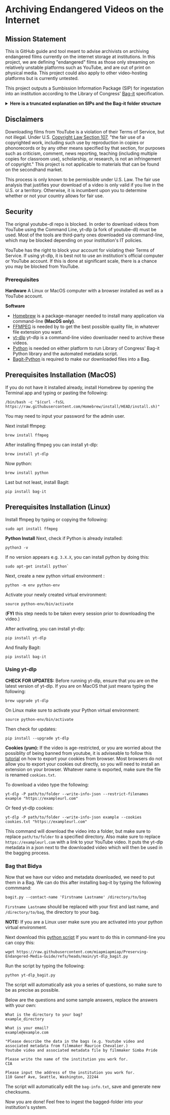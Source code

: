 # Archiving Endangered Videos on the Internet
## Mission Statement
This is GitHub guide and tool meant to advise archivists on archiving endangered films currently on the internet storage at institutions. In this project, we are defining "endangered" films as those only streaming on relatively unstable platforms such as YouTube, and are out of print on physical media. This project could also apply to other video-hosting platforms but is currently untested.

This project outputs a Sumbission Information Package (SIP) for ingestation into an institution according to the Library of Congress' [Bag-it](https://datatracker.ietf.org/doc/html/rfc8493) specification. 

<details>
 <summary><strong>Here is a truncated explanation on SIPs and the Bag-it folder structure</strong></summary>


## Submission Information Packages (SIP)
* SIPs include the data (payload) and all of the related metadata about the content of the payload.
* It also includes a manifest of every file in the payload with its corresponding checksum.
* You can can include descriptive elements that provide context such as provenance, contact information, environment of creation, etc.
* SIPs can also have a README file with any additional information that should exist alongside the data.
* You can think of SIPs as the file(s) and all the information one would need to facilitate future use.

## BagIt Structure:
* A set of required and optional tag files.
* A subdirectory named "data" called the payload directory.
* A set of optional tag directories.
* The tag files in the base directory consist of one or more files named "**manifest-algorithm.txt**", a file named "**bagit.txt**", and zero or more additional tag files.
</details>

## Disclaimers
Downloading films from YouTube is a violation of their Terms of Service, but not illegal. Under U.S. [Copyright Law Section 107](https://www.law.cornell.edu/uscode/text/17/107), "the fair use of a copyrighted work, including such use by reproduction in copies or phonorecords or by any other means specified by that section, for purposes such as criticism, comment, news reporting, teaching (including multiple copies for classroom use), scholarship, or research, is not an infringement of copyright." This project is not applicable to materials that can be found on the secondhand market.

This process is only known to be permissible under U.S. Law. The fair use analysis that justifies your download of a video is only valid if you live in the U.S. or a territory. Otherwise, it is incumbent upon you to determine whether or not your country allows for fair use. 

## Security
The orignal youtube-dl repo is blocked. In order to download videos from YouTube using the Command Line, yt-dlp (a fork of youtube-dl) must be used. Most of the tools are third-party ones downloaded via command-line, which may be blocked depending on your institution's IT policies. 

YouTube has the right to block your account for violating their Terms of Service. If using yt-dlp, it is best not to use an institution's official computer or YouTube account. If this is done at significant scale, there is a chance you may be blocked from YouTube.

### Prerequisites
**Hardware**
A Linux or MacOS computer with a browser installed as well as a YouTube account.

**Software**
* [Homebrew](https://brew.sh/) is a package-manager needed to install many application via command-line **(MacOS only)**.
* [FFMPEG](https://ffmpeg.org/download.html) is needed by to get the best possible quality file, in whatever file extension you want. 
* [yt-dlp](https://github.com/yt-dlp/yt-dlp) yt-dlp is a command-line video downloader need to archive these videos. 
* [Python](https://www.python.org/) is needed on either platform to run Library of Congress' Bag-it Python library and the automated metadata script.
* [Bagit-Python](https://github.com/LibraryOfCongress/bagit-python) is required to make our downloaded files into a Bag.


## Prerequisites Installation (MacOS)
If you do not have it installed already, install Homebrew by opening the Terminal app and typing or pasting the following:

```
/bin/bash -c "$(curl -fsSL https://raw.githubusercontent.com/Homebrew/install/HEAD/install.sh)"
```

You may need to input your password for the admin user.

Next install ffmpeg:
```
brew install ffmpeg
```

After installing ffmpeg you can install yt-dlp:
```
brew install yt-dlp
```

Now python:
```
brew install python
```

Last but not least, install Bagit:
```
pip install bag-it
```
## Prerequisites Installation (Linux)

Install ffmpeg by typing or copying the following:
```
sudo apt install ffmpeg
```
**Python Install**
Next, check if Python is already installed:
```
python3 -v
```
If no version appears e.g. `3.X.X`, you can install python by doing this:
```
sudo apt-get install python`
```
Next, create a new python virtual environment :
```
python -m env python-env
```

Activate your newly created virtual environment:
```
source python-env/bin/activate
```
(**FYI** this step needs to be taken every session prior to downloading the video.)

After activating, you can install yt-dlp:
```
pip install yt-dlp
```
And finally Bagit:

```
pip install bag-it
```

### Using yt-dlp
**CHECK FOR UPDATES:**
Before running yt-dlp, ensure that you are on the latest version of yt-dlp. If you are on MacOS that just means typing the following:
```
brew upgrade yt-dlp
```
On Linux make sure to activate your Python virtual environment:
```
source python-env/bin/activate
```
Then check for updates:
```
pip install --upgrade yt-dlp
```
**Cookies (yum):**
If the video is age-restricted, or you are worried about the possiblity of being banned from youtube, it is adviseable to follow this [tutorial](https://github.com/yt-dlp/yt-dlp/wiki/Extractors) on how to export your cookies from browser. Most browsers do not allow you to export your cookies out directly, so you will need to install an extension on your browser. Whatever name is exported, make sure the file is renamed `cookies.txt`.

To download a video type the following:
```
yt-dlp -P path/to/folder --write-info-json --restrict-filenames example "https://exampleurl.com"
```
Or feed yt-dlp cookies:
```
yt-dlp -P path/to/folder --write-info-json example --cookies cookies.txt "https://exampleurl.com"
```
This command will download the video into a folder, but make sure to replace `path/to/folder` to a specified directory. Also make sure to replace `https://exampleurl.com` with a link to your YouTube video. It puts the yt-dlp metadata in a json next to the downloaded video which will then be used in the bagging process. 

### Bag that Bidya

Now that we have our video and metadata downloaded, we need to put them in a Bag. We can do this after installing bag-it by typing the following commmand:
```
bagit.py --contact-name 'Firstname Lastname' /directory/to/bag
```

`Firstname Lastname` should be replaced with your first and last name, and `/directory/to/bag`, the directory to your bag.

**NOTE:** If you are a Linux user make sure you are activated into your python virtual environment.

Next download this [python script](https://github.com/miapmiapmiap/Preserving-Endangered-Media-Guide/blob/main/yt-dlp_bagit.py) If you want to do this in command-line you can copy this:
```
wget https://raw.githubusercontent.com/miapmiapmiap/Preserving-Endangered-Media-Guide/refs/heads/main/yt-dlp_bagit.py
```

Run the script by typing the following:
```
python yt-dlp_bagit.py
```

The script will automatically ask you a series of questions, so make sure to be as precise as possible.

Below are the questions and some sample answers, replace the answers with your own:
```
What is the directory to your bag?
example_directory
```
```
What is your email?
example@example.com
```
```
"Please describe the data in the bags (e.g. Youtube video and associated metadata from filmmaker Maurice Chevalier.) 
Youtube video and associated metadata file by filmmaker Simba Pride
```
```
Please write the name of the institution you work for.
CIA
```
```
Please input the address of the institution you work for.
110 Ganef Ave, Seattle, Washington, 22244
```

The script will automatically edit the `bag-info.txt`, save and generate new checksums.

Now you are done! Feel free to ingest the bagged-folder into your institution's system. 

